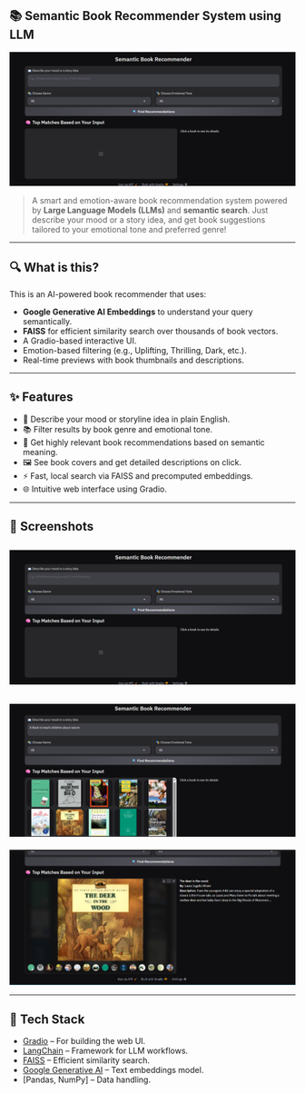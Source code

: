 ## 📚 Semantic Book Recommender System using LLM

![UI Screenshot](screenshots/1.png)

> A smart and emotion-aware book recommendation system powered by **Large Language Models (LLMs)** and **semantic search**. Just describe your mood or a story idea, and get book suggestions tailored to your emotional tone and preferred genre!

---

## 🔍 What is this?

This is an AI-powered book recommender that uses:

* **Google Generative AI Embeddings** to understand your query semantically.
* **FAISS** for efficient similarity search over thousands of book vectors.
* A Gradio-based interactive UI.
* Emotion-based filtering (e.g., Uplifting, Thrilling, Dark, etc.).
* Real-time previews with book thumbnails and descriptions.

---

## ✨ Features

* 📖 Describe your mood or storyline idea in plain English.
* 📚 Filter results by book genre and emotional tone.
* 🎯 Get highly relevant book recommendations based on semantic meaning.
* 🖼️ See book covers and get detailed descriptions on click.
* ⚡ Fast, local search via FAISS and precomputed embeddings.
* 🌐 Intuitive web interface using Gradio.

---


## 📸 Screenshots

![Screenshot](screenshots/1.png) 
---
![Screenshot](screenshots/2.png) 
---
![Screenshot](screenshots/3.png) 
<br>


---

## 🧠 Tech Stack

* [Gradio](https://gradio.app) – For building the web UI.
* [LangChain](https://www.langchain.com) – Framework for LLM workflows.
* [FAISS](https://github.com/facebookresearch/faiss) – Efficient similarity search.
* [Google Generative AI](https://ai.google/discover/generative-ai/) – Text embeddings model.
* \[Pandas, NumPy] – Data handling.
